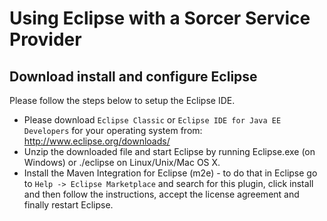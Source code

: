 # Using Eclipse with a Sorcer Service Provider

## Download install and configure Eclipse

Please follow the steps below to setup the Eclipse IDE.

*  Please download `Eclipse Classic` or `Eclipse IDE for Java EE Developers` for your operating system from:
http://www.eclipse.org/downloads/
*  Unzip the downloaded file and start Eclipse by running Eclipse.exe (on Windows) or ./eclipse on Linux/Unix/Mac OS X.
*  Install the Maven Integration for Eclipse (m2e) - to do that in Eclipse go to `Help -> Eclipse Marketplace` and search
for this plugin, click install and then follow the instructions, accept the license agreement and finally restart
Eclipse.